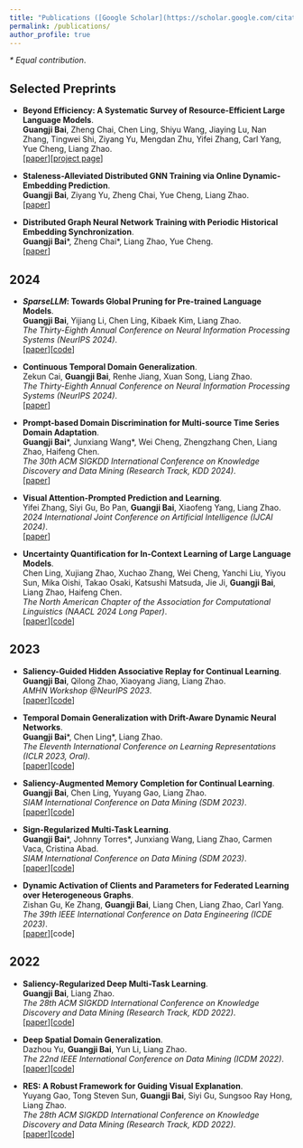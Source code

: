 ```yaml
---
title: "Publications ([Google Scholar](https://scholar.google.com/citations?user=gBMbU28AAAAJ&hl=en&authuser=1))"
permalink: /publications/
author_profile: true
---
```


<i>* Equal contribution</i>.<br>

## Selected Preprints
* <b>Beyond Efficiency: A Systematic Survey of Resource-Efficient Large Language Models</b>.<br>
<b>Guangji Bai</b>, Zheng Chai, Chen Ling, Shiyu Wang, Jiaying Lu, Nan Zhang, Tingwei Shi, Ziyang Yu, Mengdan Zhu, Yifei Zhang, Carl Yang, Yue Cheng, Liang Zhao.<br>
[[paper](https://arxiv.org/abs/2401.00625)][[project page](https://github.com/tiingweii-shii/Awesome-Resource-Efficient-LLM-Papers)]<br>

* <b>Staleness-Alleviated Distributed GNN Training via Online Dynamic-Embedding Prediction</b>.<br>
<b>Guangji Bai</b>, Ziyang Yu, Zheng Chai, Yue Cheng, Liang Zhao.<br>
[[paper](https://arxiv.org/pdf/2308.13466)]<br>

* <b>Distributed Graph Neural Network Training with Periodic Historical Embedding Synchronization</b>.<br>
<b>Guangji Bai</b>\*, Zheng Chai\*, Liang Zhao, Yue Cheng.<br>
[[paper](https://arxiv.org/abs/2206.00057)]<br>

## 2024
* <b>*SparseLLM*: Towards Global Pruning for Pre-trained Language Models</b>.<br>
<b>Guangji Bai</b>, Yijiang Li, Chen Ling, Kibaek Kim, Liang Zhao.<br>
<i>The Thirty-Eighth Annual Conference on Neural Information Processing Systems (NeurIPS 2024)</i>.<br>
[[paper](https://arxiv.org/pdf/2402.17946v3)][[code](https://github.com/BaiTheBest/SparseLLM)]<br>

* <b>Continuous Temporal Domain Generalization</b>.<br>
Zekun Cai, <b>Guangji Bai</b>, Renhe Jiang, Xuan Song, Liang Zhao.<br>
<i>The Thirty-Eighth Annual Conference on Neural Information Processing Systems (NeurIPS 2024)</i>.<br>
[[paper](https://arxiv.org/abs/2405.16075)]<br>

* <b>Prompt-based Domain Discrimination for Multi-source Time Series Domain Adaptation</b>.<br>
<b>Guangji Bai</b>\*, Junxiang Wang\*, Wei Cheng, Zhengzhang Chen, Liang Zhao, Haifeng Chen.<br>
<i>The 30th ACM SIGKDD International Conference on Knowledge Discovery and Data Mining (Research Track, KDD 2024)</i>.<br>
[[paper](https://arxiv.org/abs/2312.12276)]<br>

* <b>Visual Attention-Prompted Prediction and Learning</b>.<br>
Yifei Zhang, Siyi Gu, Bo Pan, <b>Guangji Bai</b>, Xiaofeng Yang, Liang Zhao.<br>
<i>2024 International Joint Conference on Artificial Intelligence (IJCAI 2024)</i>.<br>
[[paper](https://arxiv.org/abs/2310.08420)]<br>

* <b>Uncertainty Quantification for In-Context Learning of Large Language Models</b>.<br>
Chen Ling, Xujiang Zhao, Xuchao Zhang, Wei Cheng, Yanchi Liu, Yiyou Sun, Mika Oishi, Takao Osaki, Katsushi Matsuda, Jie Ji, <b>Guangji Bai</b>, Liang Zhao, Haifeng Chen.<br>
<i>The North American Chapter of the Association for Computational Linguistics (NAACL 2024 Long Paper)</i>.<br>
[[paper](https://arxiv.org/abs/2402.10189)][[code](https://github.com/lingchen0331/UQ_ICL)]<br>


## 2023
* <b>Saliency-Guided Hidden Associative Replay for Continual Learning</b>.<br>
<b>Guangji Bai</b>, Qilong Zhao, Xiaoyang Jiang, Liang Zhao.<br>
<i>AMHN Workshop @NeurIPS 2023</i>.<br>
[[paper](https://openreview.net/pdf?id=Fhx7nVoCQW)][[code](https://github.com/BaiTheBest/SHARC)]<br>

* <b>Temporal Domain Generalization with Drift-Aware Dynamic Neural Networks</b>.<br>
<b>Guangji Bai</b>\*, Chen Ling\*, Liang Zhao.<br>
<i>The Eleventh International Conference on Learning Representations (ICLR 2023, Oral)</i>.<br>
[[paper](https://openreview.net/pdf?id=sWOsRj4nT1n)][[code](https://github.com/BaiTheBest/DRAIN)]<br>

* <b>Saliency-Augmented Memory Completion for Continual Learning</b>.<br>
<b>Guangji Bai</b>, Chen Ling, Yuyang Gao, Liang Zhao.<br>
<i>SIAM International Conference on Data Mining (SDM 2023)</i>.<br>
[[paper](https://epubs.siam.org/doi/pdf/10.1137/1.9781611977653.ch28)][[code](https://github.com/BaiTheBest/SAMC)]<br>

* <b>Sign-Regularized Multi-Task Learning</b>.<br>
<b>Guangji Bai</b>\*, Johnny Torres\*, Junxiang Wang, Liang Zhao, Carmen Vaca, Cristina Abad.<br>
<i>SIAM International Conference on Data Mining (SDM 2023)</i>.<br>
[[paper](https://epubs.siam.org/doi/pdf/10.1137/1.9781611977653.ch89)][[code](https://github.com/BaiTheBest/SRML)]<br>

* <b>Dynamic Activation of Clients and Parameters for Federated Learning over Heterogeneous Graphs</b>.<br>
Zishan Gu, Ke Zhang, <b>Guangji Bai</b>, Liang Chen, Liang Zhao, Carl Yang.<br>
<i>The 39th IEEE International Conference on Data Engineering (ICDE 2023)</i>.<br>
[[paper](http://www.cs.emory.edu/~jyang71/files/fedda.pdf)][code]<br>

## 2022
* <b>Saliency-Regularized Deep Multi-Task Learning</b>.<br>
<b>Guangji Bai</b>, Liang Zhao.<br>
<i>The 28th ACM SIGKDD International Conference on Knowledge Discovery and Data Mining (Research Track, KDD 2022)</i>.<br>
[[paper](https://dl.acm.org/doi/pdf/10.1145/3534678.3539442)][[code](https://github.com/BaiTheBest/SRDML)]<br>

* <b>Deep Spatial Domain Generalization</b>.<br>
Dazhou Yu, <b>Guangji Bai</b>, Yun Li, Liang Zhao.<br>
<i>The 22nd IEEE International Conference on Data Mining (ICDM 2022)</i>.<br>
[[paper](https://arxiv.org/pdf/2210.00729)][[code](https://github.com/dyu62/Deep-domain-generalization)]<br>

* <b>RES: A Robust Framework for Guiding Visual Explanation</b>.<br>
Yuyang Gao, Tong Steven Sun, <b>Guangji Bai</b>, Siyi Gu, Sungsoo Ray Hong, Liang Zhao.<br>
<i>The 28th ACM SIGKDD International Conference on Knowledge Discovery and Data Mining (Research Track, KDD 2022)</i>.<br>
[[paper](https://dl.acm.org/doi/pdf/10.1145/3534678.3539419)][[code](https://github.com/YuyangGao/RES)]<br>


